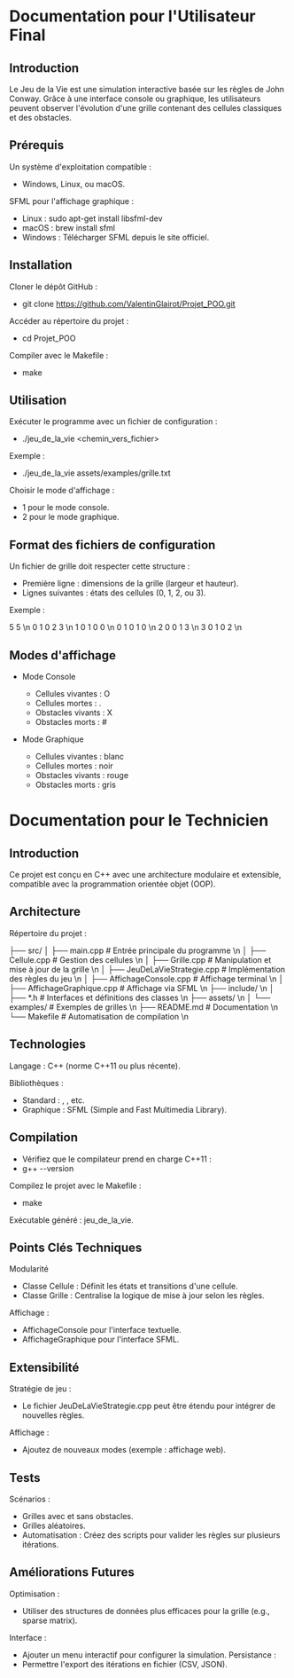 # Documentation pour l'Utilisateur Final


## Introduction

Le Jeu de la Vie est une simulation interactive basée sur les règles de John Conway. Grâce à une interface console ou graphique, les utilisateurs peuvent observer l'évolution d'une grille contenant des cellules classiques et des obstacles.

## Prérequis


Un système d'exploitation compatible :
  - Windows, Linux, ou macOS.

SFML pour l'affichage graphique :

  - Linux : sudo apt-get install libsfml-dev
  - macOS : brew install sfml
  - Windows : Télécharger SFML depuis le site officiel.

## Installation

Cloner le dépôt GitHub :
  - git clone https://github.com/ValentinGlairot/Projet_POO.git

Accéder au répertoire du projet :
  - cd Projet_POO

Compiler avec le Makefile :
  - make

    
## Utilisation

Exécuter le programme avec un fichier de configuration :

  - ./jeu_de_la_vie <chemin_vers_fichier>

Exemple :

  - ./jeu_de_la_vie assets/examples/grille.txt


Choisir le mode d'affichage :

  - 1 pour le mode console.
  - 2 pour le mode graphique.

## Format des fichiers de configuration

Un fichier de grille doit respecter cette structure :

  - Première ligne : dimensions de la grille (largeur et hauteur).
  - Lignes suivantes : états des cellules (0, 1, 2, ou 3).

Exemple :

5 5   \n
0 1 0 2 3 \n
1 0 1 0 0 \n
0 1 0 1 0 \n
2 0 0 1 3 \n
3 0 1 0 2 \n


## Modes d'affichage

  - Mode Console
    - Cellules vivantes : O
    - Cellules mortes : .
    - Obstacles vivants : X
    - Obstacles morts : #
    
  - Mode Graphique
    - Cellules vivantes : blanc
    - Cellules mortes : noir
    - Obstacles vivants : rouge
    - Obstacles morts : gris
   
    
# Documentation pour le Technicien


## Introduction

Ce projet est conçu en C++ avec une architecture modulaire et extensible, compatible avec la programmation orientée objet (OOP).

## Architecture

Répertoire du projet :

├── src/
│   ├── main.cpp                 # Entrée principale du programme \n
│   ├── Cellule.cpp              # Gestion des cellules \n
│   ├── Grille.cpp               # Manipulation et mise à jour de la grille \n
│   ├── JeuDeLaVieStrategie.cpp  # Implémentation des règles du jeu \n
│   ├── AffichageConsole.cpp     # Affichage terminal \n
│   ├── AffichageGraphique.cpp   # Affichage via SFML \n
├── include/ \n
│   ├── *.h                      # Interfaces et définitions des classes \n
├── assets/ \n
│   └── examples/                # Exemples de grilles \n
├── README.md                    # Documentation \n
└── Makefile                     # Automatisation de compilation \n


## Technologies

Langage : C++ (norme C++11 ou plus récente).

Bibliothèques :

  - Standard : <vector>, <iostream>, etc.
  - Graphique : SFML (Simple and Fast Multimedia Library).

## Compilation
  - Vérifiez que le compilateur prend en charge C++11 :
  - g++ --version

Compilez le projet avec le Makefile :
  - make

Exécutable généré : jeu_de_la_vie.

## Points Clés Techniques

Modularité

  - Classe Cellule : Définit les états et transitions d'une cellule.
  - Classe Grille : Centralise la logique de mise à jour selon les règles.

Affichage :
  - AffichageConsole pour l'interface textuelle.
  - AffichageGraphique pour l'interface SFML.

## Extensibilité

Stratégie de jeu :
  - Le fichier JeuDeLaVieStrategie.cpp peut être étendu pour intégrer de nouvelles règles.

Affichage :
  - Ajoutez de nouveaux modes (exemple : affichage web).

## Tests

Scénarios :
  - Grilles avec et sans obstacles.
  - Grilles aléatoires.
  - Automatisation : Créez des scripts pour valider les règles sur plusieurs itérations.

## Améliorations Futures

Optimisation :
  - Utiliser des structures de données plus efficaces pour la grille (e.g., sparse matrix).

Interface :
  -  Ajouter un menu interactif pour configurer la simulation.
Persistance :
  -  Permettre l'export des itérations en fichier (CSV, JSON).
